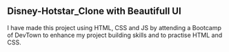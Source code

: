 ## Disney-Hotstar_Clone with Beautifull UI
I have made this project using HTML, CSS and JS by attending a Bootcamp of DevTown to enhance my project building skills and to practise HTML and CSS.
